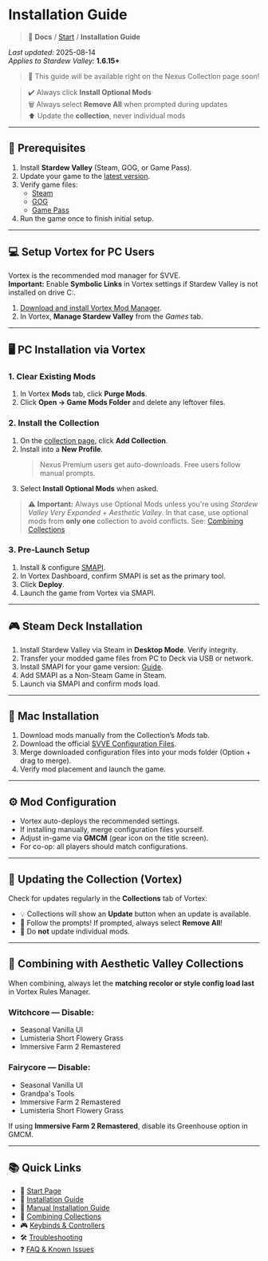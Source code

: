 # Installation Guide

> 📂 **Docs** / [Start](/start.md) / **Installation Guide**

*Last updated:* 2025-08-14  
*Applies to Stardew Valley:* **1.6.15+**  

> 📖 This guide will be available right on the Nexus Collection page soon!

> ✔️ Always click **Install Optional Mods**  
> 🗑️ Always select **Remove All** when prompted during updates  
> ⬆️ Update the **collection**, never individual mods

---

## 🌱 Prerequisites

1. Install **Stardew Valley** (Steam, GOG, or Game Pass).
2. Update your game to the [latest version](https://stardewvalleywiki.com/Version_History).
3. Verify game files:  
   - [Steam](https://support.steampowered.com/kb_article.php?ref=2037-QEUH-3335)  
   - [GOG](https://support.gog.com/hc/en-us/articles/360003930017)  
   - [Game Pass](https://support.xbox.com/help/games-apps/troubleshooting/troubleshoot-games-windows-10)  
4. Run the game once to finish initial setup.

---

## 💻 Setup Vortex for PC Users

Vortex is the recommended mod manager for SVVE.  
**Important:** Enable **Symbolic Links** in Vortex settings if Stardew Valley is not installed on drive C:.

1. [Download and install Vortex Mod Manager](https://www.nexusmods.com/about/vortex/).
2. In Vortex, **Manage Stardew Valley** from the *Games* tab.

---

## 🖥️ PC Installation via Vortex

### 1. Clear Existing Mods
1. In Vortex **Mods** tab, click **Purge Mods**.  
2. Click **Open → Game Mods Folder** and delete any leftover files.

### 2. Install the Collection
1. On the [collection page](https://next.nexusmods.com/stardewvalley/collections/tckf0m), click **Add Collection**.
2. Install into a **New Profile**.  
   > Nexus Premium users get auto-downloads. Free users follow manual prompts.
3. Select **Install Optional Mods** when asked.

> ⚠️ **Important:** Always use Optional Mods unless you're using *Stardew Valley Very Expanded + Aesthetic Valley*. In that case, use optional mods from **only one** collection to avoid conflicts. See: [Combining Collections](/combining.md)

### 3. Pre-Launch Setup
1. Install & configure [SMAPI](https://stardewvalleywiki.com/Modding:Installing_SMAPI_on_Windows#Configure_your_game_client).
2. In Vortex Dashboard, confirm SMAPI is set as the primary tool.
3. Click **Deploy**.
4. Launch the game from Vortex via SMAPI.

---

## 🎮 Steam Deck Installation

1. Install Stardew Valley via Steam in **Desktop Mode**. Verify integrity.
2. Transfer your modded game files from PC to Deck via USB or network.
3. Install SMAPI for your game version: [Guide](https://stardewvalleywiki.com/Modding:Installing_SMAPI_on_Steam_Deck).
4. Add SMAPI as a Non-Steam Game in Steam.
5. Launch via SMAPI and confirm mods load.

---

## 🍏 Mac Installation

1. Download mods manually from the Collection’s *Mods* tab.  
2. Download the official [SVVE Configuration Files](https://www.nexusmods.com/stardewvalley/mods/20870).  
3. Merge downloaded configuration files into your mods folder (Option + drag to merge).  
4. Verify mod placement and launch the game.

---

## ⚙️ Mod Configuration

- Vortex auto-deploys the recommended settings.
- If installing manually, merge configuration files yourself.
- Adjust in-game via **GMCM** (gear icon on the title screen).
- For co-op: all players should match configurations.

---

## 🔄 Updating the Collection (Vortex)

Check for updates regularly in the **Collections** tab of Vortex:

- 💡 Collections will show an **Update** button when an update is available.
- 🧩 Follow the prompts! If prompted, always select **Remove All**!
- 🚫 Do **not** update individual mods.

---

## 🎨 Combining with Aesthetic Valley Collections

When combining, always let the **matching recolor or style config load last** in Vortex Rules Manager.

### Witchcore — Disable:
- Seasonal Vanilla UI  
- Lumisteria Short Flowery Grass  
- Immersive Farm 2 Remastered  

### Fairycore — Disable:
- Seasonal Vanilla UI  
- Grandpa's Tools  
- Immersive Farm 2 Remastered  
- Lumisteria Short Flowery Grass  

If using **Immersive Farm 2 Remastered**, disable its Greenhouse option in GMCM.

---

## 📚 Quick Links

- 🌾 [Start Page](/start.md)  
- 🚀 [Installation Guide](/install.md)  
- 🧩 [Manual Installation Guide](/manual-install.md)  
- 🔀 [Combining Collections](/combining.md)  
- 🎮 [Keybinds & Controllers](/keybinds.md)  
- 🛠️ [Troubleshooting](/troubleshooting.md)  
- ❓ [FAQ & Known Issues](/faq-and-known-issues.md)  


